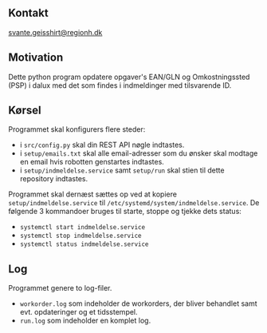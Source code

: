## Kontakt
svante.geisshirt@regionh.dk

## Motivation
Dette python program opdatere opgaver's EAN/GLN og Omkostningssted (PSP) i dalux med det som findes i indmeldinger med tilsvarende ID.

## Kørsel
Programmet skal konfigurers flere steder:
* i `src/config.py` skal din REST API nøgle indtastes. 
* i `setup/emails.txt` skal alle email-adresser som du ønsker skal modtage en email hvis robotten genstartes indtastes.
* i `setup/indmeldelse.service` samt `setup/run` skal stien til dette repository indtastes.

Programmet skal dernæst sættes op ved at kopiere `setup/indmeldelse.service` til `/etc/systemd/system/indmeldelse.service`. De følgende 3 kommandoer bruges til starte, stoppe og tjekke dets status:
* `systemctl start indmeldelse.service`
* `systemctl stop indmeldelse.service`
* `systemctl status indmeldelse.service`

## Log
Programmet genere to log-filer.
* `workorder.log` som indeholder de workorders, der bliver behandlet samt evt. opdateringer og et tidsstempel.
* `run.log` som indeholder en komplet log.